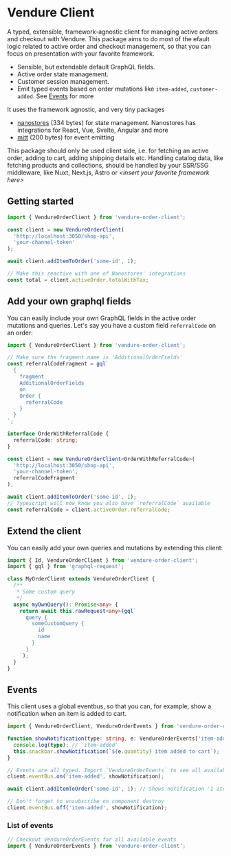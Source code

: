 # Vendure Client

A typed, extensible, framework-agnostic client for managing active orders and checkout with Vendure. This package aims to do most of the efault logic related to active order and checkout management, so that you can focus on presentation with your favorite framework.

- Sensible, but extendable default GraphQL fields.
- Active order state management.
- Customer session management.
- Emit typed events based on order mutations like `item-added`, `customer-added`. See [Events](###Events) for more

It uses the framework agnostic, and very tiny packages

- [nanostores](https://github.com/nanostores/nanostores) (334 bytes) for state management. Nanostores has integrations for React, Vue, Svelte, Angular and more
- [mitt](https://www.npmjs.com/package/mitt) (200 bytes) for event emitting

This package should only be used client side, i.e. for fetching an active order, adding to cart, adding shipping details etc. Handling catalog data, like fetching products and collections, should be handled by your SSR/SSG middleware, like Nuxt, Next.js, Astro or _\<insert your favorite framework here\>_

## Getting started

```ts
import { VendureOrderClient } from 'vendure-order-client';

const client = new VendureOrderClient(
  'http://localhost:3050/shop-api',
  'your-channel-token'
);

await client.addItemToOrder('some-id', 1);

// Make this reactive with one of Nanostores' integrations
const total = client.activeOrder.totalWithTax;
```

## Add your own graphql fields

You can easily include your own GraphQL fields in the active order mutations and queries. Let's say you have a custom field `referralCode` on an order:

```ts
import { VendureOrderClient } from 'vendure-order-client';

// Make sure the fragment name is 'AdditionalOrderFields'
const referralCodeFragment = gql`
  {
    fragment
    AdditionalOrderFields
    on
    Order {
      referralCode
    }
  }
`;

interface OrderWithReferralCode {
  referralCode: string;
}

const client = new VendureOrderClient<OrderWithReferralCode>(
  'http://localhost:3050/shop-api',
  'your-channel-token',
  referralCodeFragment
);

await client.addItemToOrder('some-id', 1);
// Typescript will now know you also have `referralCode` available
const referralCode = client.activeOrder.referralCode;
```

## Extend the client

You can easily add your own queries and mutations by extending this client:

```ts
import { Id, VendureOrderClient } from 'vendure-order-client';
import { gql } from 'graphql-request';

class MyOrderClient extends VendureOrderClient {
  /**
   * Some custom query
   */
  async myOwnQuery(): Promise<any> {
    return await this.rawRequest<any>(gql`
      query {
        someCustomQuery {
          id
          name
        }
      }
    `);
  }
}
```

## Events

This client uses a global eventbus, so that you can, for example, show a notification when an item is added to cart.

```ts
import { VendureOrderClient, VendureOrderEvents } from 'vendure-order-client';

function showNotification(type: string, e: VendureOrderEvents['item-added']) {
  console.log(type); // 'item-added'
  this.snackbar.showNotification(`${e.quantity} item added to cart`);
}

// Events are all typed. Import `VendureOrderEvents` to see all available events
client.eventBus.on('item-added', showNotification);

await client.addItemToOrder('some-id', 1); // Shows notification '1 item added to cart'

// Don't forget to unsubscribe on component destroy
client.eventBus.off('item-added', showNotification);
```

### List of events

```ts
// Checkout VendureOrderEvents for all available events
import { VendureOrderEvents } from 'vendure-order-client';
```
